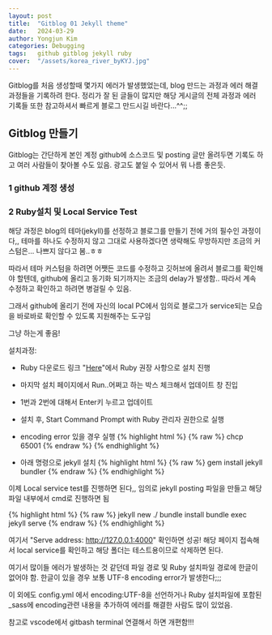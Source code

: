 ```yaml
---
layout: post
title:  "Gitblog 01 Jekyll theme"
date:   2024-03-29
author: Yongjun Kim
categories: Debugging
tags:	github gitblog jekyll ruby
cover:  "/assets/korea_river_byKYJ.jpg"
---
```


Gitblog를 처음 생성할때 몇가지 에러가 발생했었는데, blog 만드는 과정과 에러 해결 과정들을 기록하려 한다. 정리가 잘 된 글들이 많지만 해당 게시글의 전체 과정과 에러 기록들 또한 참고하셔서 빠르게 블로그 만드시길 바란다...^^;;

## Gitblog 만들기
Gitblog는 간단하게 본인 계정 github에 소스코드 및 posting 글만 올려두면 기록도 하고 여러 사람들이 찾아볼 수도 있음. 광고도 붙일 수 있어서 뭐 나름 좋은듯.

### 1 github 계정 생성<br>
### 2 Ruby설치 및 Local Service Test 
해당 과정은 blog의 테마(jekyll)를 선정하고 블로그를 만들기 전에 거의 필수인 과정이다,, 테마를 하나도 수정하지 않고 그대로 사용하겠다면 생략해도 무방하지만 조금의 커스텀은... 나쁘지 않다고 봄..ㅎㅎ

따라서 테마 커스텀을 하려면 어쨋든 코드를 수정하고 깃허브에 올려서 블로그를 확인해야 할텐데, github에 올리고 동기화 되기까지는 조금의 delay가 발생함.. 따라서 계속 수정하고 확인하고 하려면 병걸릴 수 있음.

그래서 github에 올리기 전에 자신의 local PC에서 임의로 블로그가 service되는 모습을 바로바로 확인할 수 있도록 지원해주는 도구임

그냥 하는게 좋음!

설치과정:

- Ruby 다운로드 링크 "[Here][ruby]"에서 Ruby 권장 사항으로 설치 진행

- 마지막 설치 페이지에서 Run..어쩌고 하는 박스 체크해서 업데이트 창 진입

- 1번과 2번에 대해서 Enter키 누르고 업데이트

- 설치 후, Start Command Prompt with Ruby 관리자 권한으로 실행

- encoding error 있을 경우 실행
{% highlight html %}
{% raw %}
chcp 65001
{% endraw %}
{% endhighlight %}


- 아래 명령으로 jekyll 설치
{% highlight html %}
{% raw %}
gem install jekyll bundler
{% endraw %}
{% endhighlight %}

이제 Local service test를 진행하면 된다,, 임의로 jekyll posting 파일을 만들고 해당 파일 내부에서 cmd로 진행하면 됨

{% highlight html %}
{% raw %}
jekyll new ./
bundle install
bundle exec jekyll serve
{% endraw %}
{% endhighlight %}

여기서 "Serve address: http://127.0.0.1:4000" 확인하면 성공! 해당 페이지 접속해서 local service를 확인하고 해당 폴더는 테스트용이므로 삭제하면 된다.

여기서 많이들 에러가 발생하는 것 같던데 파일 경로 및 Ruby 설치파일 경로에 한글이 없어야 함. 한글이 있을 경우 보통 UTF-8 encoding error가 발생한다;;;

이 외에도 config.yml 에서 encoding:UTF-8을 선언하거나 Ruby 설치파일에 포함된 _sass에 encoding관련 내용을 추가하여 에러를 해결한 사람도 많이 있었음.

참고로 vscode에서 gitbash terminal 연결해서 하면 개편함!!!

[ruby]: https://rubyinstaller.org/downloads/
